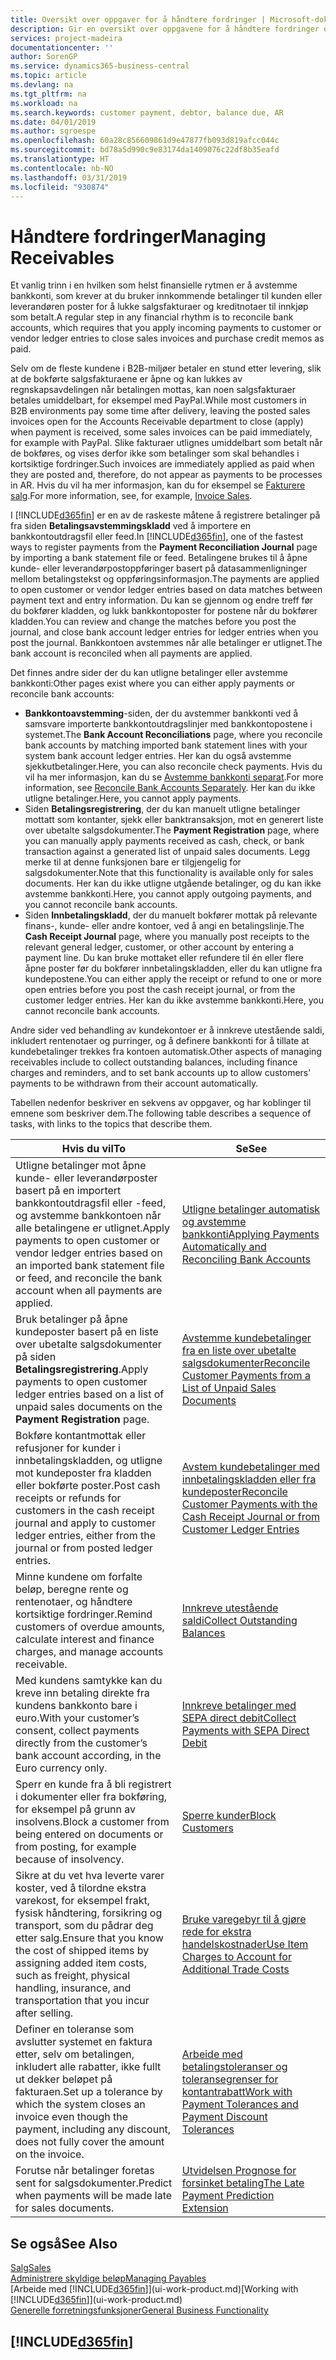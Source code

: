 ```yaml
---
title: Oversikt over oppgaver for å håndtere fordringer | Microsoft-dokumentasjon
description: Gir en oversikt over oppgavene for å håndtere fordringer og utligne betalinger mot kunde- eller leverandørposter.
services: project-madeira
documentationcenter: ''
author: SorenGP
ms.service: dynamics365-business-central
ms.topic: article
ms.devlang: na
ms.tgt_pltfrm: na
ms.workload: na
ms.search.keywords: customer payment, debtor, balance due, AR
ms.date: 04/01/2019
ms.author: sgroespe
ms.openlocfilehash: 60a28c856609861d9e47877fb093d819afcc044c
ms.sourcegitcommit: bd78a5d990c9e83174da1409076c22df8b35eafd
ms.translationtype: HT
ms.contentlocale: nb-NO
ms.lasthandoff: 03/31/2019
ms.locfileid: "930874"
---
```

# <a name="managing-receivables"></a><span data-ttu-id="67e50-103">Håndtere fordringer</span><span class="sxs-lookup"><span data-stu-id="67e50-103">Managing Receivables</span></span>
<span data-ttu-id="67e50-104">Et vanlig trinn i en hvilken som helst finansielle rytmen er å avstemme bankkonti, som krever at du bruker innkommende betalinger til kunden eller leverandøren poster for å lukke salgsfakturaer og kreditnotaer til innkjøp som betalt.</span><span class="sxs-lookup"><span data-stu-id="67e50-104">A regular step in any financial rhythm is to reconcile bank accounts, which requires that you apply incoming payments to customer or vendor ledger entries to close sales invoices and purchase credit memos as paid.</span></span>

<span data-ttu-id="67e50-105">Selv om de fleste kundene i B2B-miljøer betaler en stund etter levering, slik at de bokførte salgsfakturaene er åpne og kan lukkes av regnskapsavdelingen når betalingen mottas, kan noen salgsfakturaer betales umiddelbart, for eksempel med PayPal.</span><span class="sxs-lookup"><span data-stu-id="67e50-105">While most customers in B2B environments pay some time after delivery, leaving the posted sales invoices open for the Accounts Receivable department to close (apply) when payment is received, some sales invoices can be paid immediately, for example with PayPal.</span></span> <span data-ttu-id="67e50-106">Slike fakturaer utlignes umiddelbart som betalt når de bokføres, og vises derfor ikke som betalinger som skal behandles i kortsiktige fordringer.</span><span class="sxs-lookup"><span data-stu-id="67e50-106">Such invoices are immediately applied as paid when they are posted and, therefore, do not appear as payments to be processes in AR.</span></span> <span data-ttu-id="67e50-107">Hvis du vil ha mer informasjon, kan du for eksempel se [Fakturere salg](sales-how-invoice-sales.md).</span><span class="sxs-lookup"><span data-stu-id="67e50-107">For more information, see, for example, [Invoice Sales](sales-how-invoice-sales.md).</span></span>  

<span data-ttu-id="67e50-108">I [!INCLUDE[d365fin](includes/d365fin_md.md)] er en av de raskeste måtene å registrere betalinger på fra siden **Betalingsavstemmingskladd** ved å importere en bankkontoutdragsfil eller feed.</span><span class="sxs-lookup"><span data-stu-id="67e50-108">In [!INCLUDE[d365fin](includes/d365fin_md.md)], one of the fastest ways to register payments from the **Payment Reconciliation Journal** page by importing a bank statement file or feed.</span></span> <span data-ttu-id="67e50-109">Betalingene brukes til å åpne kunde- eller leverandørpostoppføringer basert på datasammenligninger mellom betalingstekst og oppføringsinformasjon.</span><span class="sxs-lookup"><span data-stu-id="67e50-109">The payments are applied to open customer or vendor ledger entries based on data matches between payment text and entry information.</span></span> <span data-ttu-id="67e50-110">Du kan se gjennom og endre treff før du bokfører kladden, og lukk bankkontoposter for postene når du bokfører kladden.</span><span class="sxs-lookup"><span data-stu-id="67e50-110">You can review and change the matches before you post the journal, and close bank account ledger entries for ledger entries when you post the journal.</span></span> <span data-ttu-id="67e50-111">Bankkontoen avstemmes når alle betalinger er utlignet.</span><span class="sxs-lookup"><span data-stu-id="67e50-111">The bank account is reconciled when all payments are applied.</span></span>

<span data-ttu-id="67e50-112">Det finnes andre sider der du kan utligne betalinger eller avstemme bankkonti:</span><span class="sxs-lookup"><span data-stu-id="67e50-112">Other pages exist where you can either apply payments or reconcile bank accounts:</span></span>

* <span data-ttu-id="67e50-113">**Bankkontoavstemming**-siden, der du avstemmer bankkonti ved å samsvare importerte bankkontoutdragslinjer med bankkontopostene i systemet.</span><span class="sxs-lookup"><span data-stu-id="67e50-113">The **Bank Account Reconciliations** page, where you reconcile bank accounts by matching imported bank statement lines with your system bank account ledger entries.</span></span> <span data-ttu-id="67e50-114">Her kan du også avstemme sjekkutbetalinger.</span><span class="sxs-lookup"><span data-stu-id="67e50-114">Here, you can also reconcile check payments.</span></span> <span data-ttu-id="67e50-115">Hvis du vil ha mer informasjon, kan du se [Avstemme bankkonti separat](bank-how-reconcile-bank-accounts-separately.md).</span><span class="sxs-lookup"><span data-stu-id="67e50-115">For more information, see [Reconcile Bank Accounts Separately](bank-how-reconcile-bank-accounts-separately.md).</span></span> <span data-ttu-id="67e50-116">Her kan du ikke utligne betalinger.</span><span class="sxs-lookup"><span data-stu-id="67e50-116">Here, you cannot apply payments.</span></span>
* <span data-ttu-id="67e50-117">Siden **Betalingsregistrering**, der du kan manuelt utligne betalinger mottatt som kontanter, sjekk eller banktransaksjon, mot en generert liste over ubetalte salgsdokumenter.</span><span class="sxs-lookup"><span data-stu-id="67e50-117">The **Payment Registration** page, where you can manually apply payments received as cash, check, or bank transaction against a generated list of unpaid sales documents.</span></span> <span data-ttu-id="67e50-118">Legg merke til at denne funksjonen bare er tilgjengelig for salgsdokumenter.</span><span class="sxs-lookup"><span data-stu-id="67e50-118">Note that this functionality is available only for sales documents.</span></span> <span data-ttu-id="67e50-119">Her kan du ikke utligne utgående betalinger, og du kan ikke avstemme bankkonti.</span><span class="sxs-lookup"><span data-stu-id="67e50-119">Here, you cannot apply outgoing payments, and you cannot reconcile bank accounts.</span></span>
* <span data-ttu-id="67e50-120">Siden **Innbetalingskladd**, der du manuelt bokfører mottak på relevante finans-, kunde- eller andre kontoer, ved å angi en betalingslinje.</span><span class="sxs-lookup"><span data-stu-id="67e50-120">The **Cash Receipt Journal** page, where you manually post receipts to the relevant general ledger, customer, or other account by entering a payment line.</span></span> <span data-ttu-id="67e50-121">Du kan bruke mottaket eller refundere til én eller flere åpne poster før du bokfører innbetalingskladden, eller du kan utligne fra kundepostene.</span><span class="sxs-lookup"><span data-stu-id="67e50-121">You can either apply the receipt or refund to one or more open entries before you post the cash receipt journal, or from the customer ledger entries.</span></span> <span data-ttu-id="67e50-122">Her kan du ikke avstemme bankkonti.</span><span class="sxs-lookup"><span data-stu-id="67e50-122">Here, you cannot reconcile bank accounts.</span></span>  

<span data-ttu-id="67e50-123">Andre sider ved behandling av kundekontoer er å innkreve utestående saldi, inkludert rentenotaer og purringer, og å definere bankkonti for å tillate at kundebetalinger trekkes fra kontoen automatisk.</span><span class="sxs-lookup"><span data-stu-id="67e50-123">Other aspects of managing receivables include to collect outstanding balances, including finance charges and reminders, and to set bank accounts up to allow customers' payments to be withdrawn from their account automatically.</span></span>

<span data-ttu-id="67e50-124">Tabellen nedenfor beskriver en sekvens av oppgaver, og har koblinger til emnene som beskriver dem.</span><span class="sxs-lookup"><span data-stu-id="67e50-124">The following table describes a sequence of tasks, with links to the topics that describe them.</span></span>  

| <span data-ttu-id="67e50-125">Hvis du vil</span><span class="sxs-lookup"><span data-stu-id="67e50-125">To</span></span> | <span data-ttu-id="67e50-126">Se</span><span class="sxs-lookup"><span data-stu-id="67e50-126">See</span></span> |
| --- | --- |
| <span data-ttu-id="67e50-127">Utligne betalinger mot åpne kunde- eller leverandørposter basert på en importert bankkontoutdragsfil eller -feed, og avstemme bankkontoen når alle betalingene er utlignet.</span><span class="sxs-lookup"><span data-stu-id="67e50-127">Apply payments to open customer or vendor ledger entries based on an imported bank statement file or feed, and reconcile the bank account when all payments are applied.</span></span> |[<span data-ttu-id="67e50-128">Utligne betalinger automatisk og avstemme bankkonti</span><span class="sxs-lookup"><span data-stu-id="67e50-128">Applying Payments Automatically and Reconciling Bank Accounts</span></span>](receivables-apply-payments-auto-reconcile-bank-accounts.md) |
| <span data-ttu-id="67e50-129">Bruk betalinger på åpne kundeposter basert på en liste over ubetalte salgsdokumenter på siden **Betalingsregistrering**.</span><span class="sxs-lookup"><span data-stu-id="67e50-129">Apply payments to open customer ledger entries based on a list of unpaid sales documents on the **Payment Registration** page.</span></span> |[<span data-ttu-id="67e50-130">Avstemme kundebetalinger fra en liste over ubetalte salgsdokumenter</span><span class="sxs-lookup"><span data-stu-id="67e50-130">Reconcile Customer Payments from a List of Unpaid Sales Documents</span></span>](receivables-how-reconcile-customer-payments-list-unpaid-sales-documents.md) |
| <span data-ttu-id="67e50-131">Bokføre kontantmottak eller refusjoner for kunder i innbetalingskladden, og utligne mot kundeposter fra kladden eller bokførte poster.</span><span class="sxs-lookup"><span data-stu-id="67e50-131">Post cash receipts or refunds for customers in the cash receipt journal and apply to customer ledger entries, either from the journal or from posted ledger entries.</span></span> |[<span data-ttu-id="67e50-132">Avstem kundebetalinger med innbetalingskladden eller fra kundeposter</span><span class="sxs-lookup"><span data-stu-id="67e50-132">Reconcile Customer Payments with the Cash Receipt Journal or from Customer Ledger Entries</span></span>](receivables-how-apply-sales-transactions-manually.md) |
| <span data-ttu-id="67e50-133">Minne kundene om forfalte beløp, beregne rente og rentenotaer, og håndtere kortsiktige fordringer.</span><span class="sxs-lookup"><span data-stu-id="67e50-133">Remind customers of overdue amounts, calculate interest and finance charges, and manage accounts receivable.</span></span> |[<span data-ttu-id="67e50-134">Innkreve utestående saldi</span><span class="sxs-lookup"><span data-stu-id="67e50-134">Collect Outstanding Balances</span></span>](receivables-collect-outstanding-balances.md) |
|<span data-ttu-id="67e50-135">Med kundens samtykke kan du kreve inn betaling direkte fra kundens bankkonto bare i euro.</span><span class="sxs-lookup"><span data-stu-id="67e50-135">With your customer’s consent, collect payments directly from the customer’s bank account according, in the Euro currency only.</span></span>|[<span data-ttu-id="67e50-136">Innkreve betalinger med SEPA direct debit</span><span class="sxs-lookup"><span data-stu-id="67e50-136">Collect Payments with SEPA Direct Debit</span></span>](finance-collect-payments-with-sepa-direct-debit.md)|
|<span data-ttu-id="67e50-137">Sperr en kunde fra å bli registrert i dokumenter eller fra bokføring, for eksempel på grunn av insolvens.</span><span class="sxs-lookup"><span data-stu-id="67e50-137">Block a customer from being entered on documents or from posting, for example because of insolvency.</span></span>|[<span data-ttu-id="67e50-138">Sperre kunder</span><span class="sxs-lookup"><span data-stu-id="67e50-138">Block Customers</span></span>](receivables-how-block-customers.md)|
|<span data-ttu-id="67e50-139">Sikre at du vet hva leverte varer koster, ved å tilordne ekstra varekost, for eksempel frakt, fysisk håndtering, forsikring og transport, som du pådrar deg etter salg.</span><span class="sxs-lookup"><span data-stu-id="67e50-139">Ensure that you know the cost of shipped items by assigning added item costs, such as freight, physical handling, insurance, and transportation that you incur after selling.</span></span>|[<span data-ttu-id="67e50-140">Bruke varegebyr til å gjøre rede for ekstra handelskostnader</span><span class="sxs-lookup"><span data-stu-id="67e50-140">Use Item Charges to Account for Additional Trade Costs</span></span>](payables-how-assign-item-charges.md)|
|<span data-ttu-id="67e50-141">Definer en toleranse som avslutter systemet en faktura etter, selv om betalingen, inkludert alle rabatter, ikke fullt ut dekker beløpet på fakturaen.</span><span class="sxs-lookup"><span data-stu-id="67e50-141">Set up a tolerance by which the system closes an invoice even though the payment, including any discount, does not fully cover the amount on the invoice.</span></span>|[<span data-ttu-id="67e50-142">Arbeide med betalingstoleranser og toleransegrenser for kontantrabatt</span><span class="sxs-lookup"><span data-stu-id="67e50-142">Work with Payment Tolerances and Payment Discount Tolerances</span></span>](finance-payment-tolerance-and-payment-discount-tolerance.md)|
| <span data-ttu-id="67e50-143">Forutse når betalinger foretas sent for salgsdokumenter.</span><span class="sxs-lookup"><span data-stu-id="67e50-143">Predict when payments will be made late for sales documents.</span></span> | [<span data-ttu-id="67e50-144">Utvidelsen Prognose for forsinket betaling</span><span class="sxs-lookup"><span data-stu-id="67e50-144">The Late Payment Prediction Extension</span></span>](ui-extensions-late-payment-prediction.md) |
## <a name="see-also"></a><span data-ttu-id="67e50-145">Se også</span><span class="sxs-lookup"><span data-stu-id="67e50-145">See Also</span></span>
[<span data-ttu-id="67e50-146">Salg</span><span class="sxs-lookup"><span data-stu-id="67e50-146">Sales</span></span>](sales-manage-sales.md)  
[<span data-ttu-id="67e50-147">Administrere skyldige beløp</span><span class="sxs-lookup"><span data-stu-id="67e50-147">Managing Payables</span></span>](payables-manage-payables.md)  
<span data-ttu-id="67e50-148">[Arbeide med [!INCLUDE[d365fin](includes/d365fin_md.md)]](ui-work-product.md)</span><span class="sxs-lookup"><span data-stu-id="67e50-148">[Working with [!INCLUDE[d365fin](includes/d365fin_md.md)]](ui-work-product.md)</span></span>  
[<span data-ttu-id="67e50-149">Generelle forretningsfunksjoner</span><span class="sxs-lookup"><span data-stu-id="67e50-149">General Business Functionality</span></span>](ui-across-business-areas.md)

## [!INCLUDE[d365fin](includes/free_trial_md.md)]  

